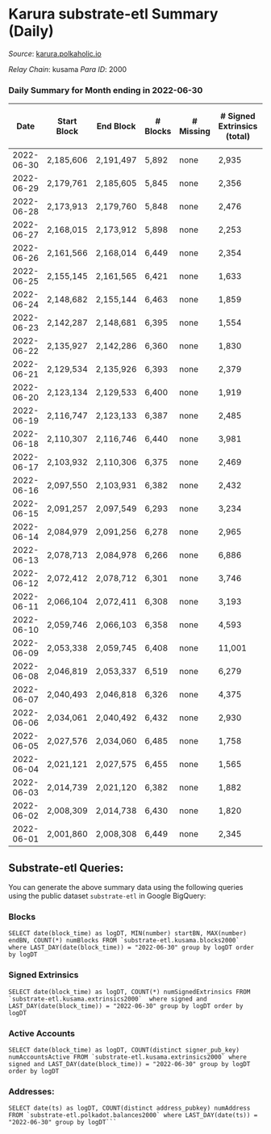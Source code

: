 # Karura substrate-etl Summary (Daily)

_Source_: [karura.polkaholic.io](https://karura.polkaholic.io)

*Relay Chain*: kusama
*Para ID*: 2000



### Daily Summary for Month ending in 2022-06-30


| Date | Start Block | End Block | # Blocks | # Missing | # Signed Extrinsics (total) | # Active Accounts | # Addresses with Balances | # Events | # Transfers | # XCM Transfers In | # XCM Transfers Out |
| ---- | ----------- | --------- | -------- | --------- | --------------------------- | ----------------- | ------------------------- | -------- | ----------- | ------------------ | ------------------- |
| 2022-06-30 | 2,185,606 | 2,191,497 | 5,892 | none  | 2,935 | 343 | 89,296 | 97,730 | 11,987 ($2,110,064) | 158 ($138,946) | 146 ($134,392) |
| 2022-06-29 | 2,179,761 | 2,185,605 | 5,845 | none  | 2,356 | 573 | 89,249 | 89,282 | 11,161 ($6,521,009) | 117 ($110,327) | 99 ($88,145.02) |
| 2022-06-28 | 2,173,913 | 2,179,760 | 5,848 | none  | 2,476 | 319 | 89,187 | 90,363 | 11,382 ($1,221,659) | 190 ($260,312) | 152 ($196,285) |
| 2022-06-27 | 2,168,015 | 2,173,912 | 5,898 | none  | 2,253 | 309 | 89,145 | 87,578 | 10,696 ($1,072,010) | 115 ($91,507.85) | 120 ($112,294) |
| 2022-06-26 | 2,161,566 | 2,168,014 | 6,449 | none  | 2,354 | 303 | 89,129 | 96,181 | 12,087 ($2,258,666) | 135 ($116,705) | 108 ($422,636) |
| 2022-06-25 | 2,155,145 | 2,161,565 | 6,421 | none  | 1,633 | 266 | 89,079 | 89,239 | 10,800 ($814,964) | 122 ($105,065) | 123 ($83,736.76) |
| 2022-06-24 | 2,148,682 | 2,155,144 | 6,463 | none  | 1,859 | 287 | 89,059 | 91,663 | 11,108 ($393,179) | 141 ($129,314) | 178 ($150,362) |
| 2022-06-23 | 2,142,287 | 2,148,681 | 6,395 | none  | 1,554 | 256 | 89,038 | 87,695 | 10,541 ($692,743) | 84 ($40,300.18) | 115 ($99,687.62) |
| 2022-06-22 | 2,135,927 | 2,142,286 | 6,360 | none  | 1,830 | 292 | 89,016 | 89,596 | 10,810 ($624,360) | 114 ($106,032) | 143 ($164,360) |
| 2022-06-21 | 2,129,534 | 2,135,926 | 6,393 | none  | 2,379 | 335 | 88,986 | 95,476 | 11,829 ($1,301,206) | 163 ($98,402.60) | 164 ($427,593) |
| 2022-06-20 | 2,123,134 | 2,129,533 | 6,400 | none  | 1,919 | 307 | 88,956 | 90,763 | 11,037 ($740,937) | 111 ($81,866.51) | 136 ($152,777) |
| 2022-06-19 | 2,116,747 | 2,123,133 | 6,387 | none  | 2,485 | 412 | 88,927 | 96,137 | 11,943 ($742,455) | 131 ($77,360.47) | 142 ($108,552) |
| 2022-06-18 | 2,110,307 | 2,116,746 | 6,440 | none  | 3,981 | 589 | 88,904 | 109,291 | 13,785 ($1,611,657) | 209 ($193,152) | 161 ($164,924) |
| 2022-06-17 | 2,103,932 | 2,110,306 | 6,375 | none  | 2,469 | 446 | 89,041 | 94,044 | 11,330 ($637,652) | 130 ($126,205) | 89 ($130,466) |
| 2022-06-16 | 2,097,550 | 2,103,931 | 6,382 | none  | 2,432 | 486 | 89,101 | 95,417 | 11,749 ($1,320,157) | 145 ($83,717.47) | 128 ($80,453.49) |
| 2022-06-15 | 2,091,257 | 2,097,549 | 6,293 | none  | 3,234 | 331 | 89,170 | 102,031 | 12,909 ($2,253,056) | 257 ($440,533) | 235 ($562,623) |
| 2022-06-14 | 2,084,979 | 2,091,256 | 6,278 | none  | 2,965 | 361 | 89,137 | 100,190 | 12,958 ($2,409,438) | 240 ($158,600) | 208 ($840,165) |
| 2022-06-13 | 2,078,713 | 2,084,978 | 6,266 | none  | 6,886 | 672 | 89,099 | 136,056 | 20,525 ($5,589,126) | 539 ($493,510) | 436 ($360,195) |
| 2022-06-12 | 2,072,412 | 2,078,712 | 6,301 | none  | 3,746 | 466 | 89,060 | 105,944 | 15,796 ($2,045,259) | 243 ($171,135) | 187 ($135,602) |
| 2022-06-11 | 2,066,104 | 2,072,411 | 6,308 | none  | 3,193 | 640 | 89,055 | 100,006 | 14,944 ($877,532) | 155 ($236,955) | 130 ($154,852) |
| 2022-06-10 | 2,059,746 | 2,066,103 | 6,358 | none  | 4,593 | 975 | 89,062 | 112,975 | 16,900 ($979,743) | 180 ($184,305) | 153 ($157,525) |
| 2022-06-09 | 2,053,338 | 2,059,745 | 6,408 | none  | 11,001 | 2,559 | 89,146 | 168,263 | 24,843 ($721,928) | 130 ($65,139.98) | 136 ($109,722) |
| 2022-06-08 | 2,046,819 | 2,053,337 | 6,519 | none  | 6,279 | 1,286 | 89,280 | 128,269 | 18,982 ($849,309) | 102 ($95,531.91) | 102 ($111,866) |
| 2022-06-07 | 2,040,493 | 2,046,818 | 6,326 | none  | 4,375 | 842 | 89,167 | 113,161 | 17,312 ($1,227,392) | 162 ($429,237) | 142 ($443,439) |
| 2022-06-06 | 2,034,061 | 2,040,492 | 6,432 | none  | 2,930 | 671 | 89,169 | 102,441 | 15,769 ($560,359) | 116 ($138,396) | 118 ($125,577) |
| 2022-06-05 | 2,027,576 | 2,034,060 | 6,485 | none  | 1,758 | 293 | 89,172 | 89,390 | 13,218 ($448,886) | 101 ($115,114) | 92 ($150,168) |
| 2022-06-04 | 2,021,121 | 2,027,575 | 6,455 | none  | 1,565 | 251 | 89,179 | 89,586 | 13,934 ($328,773) | 81 ($46,786.96) | 78 ($48,164.35) |
| 2022-06-03 | 2,014,739 | 2,021,120 | 6,382 | none  | 1,882 | 302 | 89,165 | 92,783 | 14,670 ($773,157) | 149 ($237,489) | 123 ($282,806) |
| 2022-06-02 | 2,008,309 | 2,014,738 | 6,430 | none  | 1,820 | 310 | 89,144 | 93,329 | 14,924 ($568,134) | 136 ($113,031) | 121 ($90,512.72) |
| 2022-06-01 | 2,001,860 | 2,008,308 | 6,449 | none  | 2,345 | 369 | 89,117 | 98,263 | 15,673 ($1,731,392) | 195 ($739,114) | 158 ($670,531) |

## Substrate-etl Queries:
You can generate the above summary data using the following queries using the public dataset `substrate-etl` in Google BigQuery:


### Blocks
```
SELECT date(block_time) as logDT, MIN(number) startBN, MAX(number) endBN, COUNT(*) numBlocks FROM `substrate-etl.kusama.blocks2000`  where LAST_DAY(date(block_time)) = "2022-06-30" group by logDT order by logDT
```


### Signed Extrinsics
```
SELECT date(block_time) as logDT, COUNT(*) numSignedExtrinsics FROM `substrate-etl.kusama.extrinsics2000`  where signed and LAST_DAY(date(block_time)) = "2022-06-30" group by logDT order by logDT
```


### Active Accounts
```
SELECT date(block_time) as logDT, COUNT(distinct signer_pub_key) numAccountsActive FROM `substrate-etl.kusama.extrinsics2000` where signed and LAST_DAY(date(block_time)) = "2022-06-30" group by logDT order by logDT
```


### Addresses:
```
SELECT date(ts) as logDT, COUNT(distinct address_pubkey) numAddress FROM `substrate-etl.polkadot.balances2000` where LAST_DAY(date(ts)) = "2022-06-30" group by logDT```

